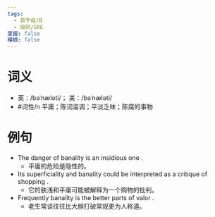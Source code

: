 ```yaml
---
tags:
  - 首字母/B
  - 级别/GRE
掌握: false
模糊: false
---
```

# 词义
- 英：/bəˈnæləti/； 美：/bəˈnæləti/
- #词性/n  平庸；陈词滥调；平淡乏味；陈腐的事物
# 例句
- The danger of banality is an insidious one .
	- 平庸的危险是隐性的。
- Its superficiality and banality could be interpreted as a critique of shopping .
	- 它的肤浅和平庸可能被解释为一个购物的批判。
- Frequently banality is the better parts of valor .
	- 老生常谈往往比大胆打破常规更为人称道。
